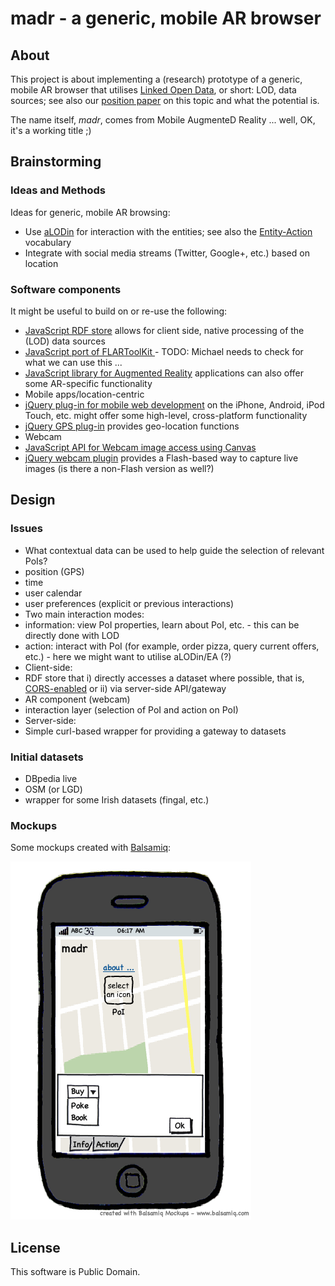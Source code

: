 # madr - a generic, mobile AR browser

## About

This project is about implementing a (research) prototype of a generic, mobile AR browser that utilises [Linked Open Data](http://lod-cloud.net), or short: LOD, data sources; see also our [position paper](http://www.w3.org/2010/06/w3car/exploiting_lod_for_ar.pdf) on this topic and what the potential is.

The name itself, *madr*, comes from Mobile AugmenteD Reality ... well, OK, it's a working title ;)

## Brainstorming

### Ideas and Methods

Ideas for generic, mobile AR browsing:

* Use [aLODin](http://lab.linkeddata.deri.ie/alodin/agent/) for interaction with the entities; see also the [Entity-Action  ](http://purl.org/NET/entity-actions) vocabulary
* Integrate with social media streams (Twitter, Google+, etc.) based on location

### Software components 

It might be useful to build on or re-use the following:

* [JavaScript RDF store](https://github.com/antoniogarrote/rdfstore-js/) allows for client side, native processing of the (LOD) data sources
* [JavaScript port of FLARToolKit ](https://github.com/kig/JSARToolKit) - TODO: Michael needs to check for what we can use this ...
* [JavaScript library for Augmented Reality](http://code.google.com/p/js-aruco/) applications can also offer some AR-specific functionality
* Mobile apps/location-centric
 * [jQuery plug-in for mobile web development](http://www.jqtouch.com/) on the iPhone, Android, iPod Touch, etc. might offer some high-level, cross-platform functionality
 * [jQuery GPS plug-in](http://www.birdwingfx.com/jQuery_gps/) provides geo-location functions
* Webcam
 * [JavaScript API for Webcam image access using Canvas](https://github.com/taboca/CamCanvas-API-) 
 * [jQuery webcam plugin](http://www.xarg.org/project/jquery-webcam-plugin/) provides a Flash-based way to capture live images (is there a non-Flash version as well?)


## Design

### Issues

* What contextual data can be used to help guide the selection of relevant PoIs?
 * position (GPS)
 * time
 * user calendar
 * user preferences (explicit or previous interactions)
* Two main interaction modes: 
 * information: view PoI properties, learn about PoI, etc. - this can be directly done with LOD
 * action: interact with PoI (for example, order pizza, query current offers, etc.) - here we might want to utilise aLODin/EA (?)
* Client-side:
 * RDF store that i) directly accesses a dataset where possible, that is, [CORS-enabled](http://enable-cors.org/) or ii) via server-side API/gateway
 * AR component (webcam)
 * interaction layer (selection of PoI and action on PoI)
* Server-side:
 * Simple curl-based wrapper for providing a gateway to datasets

### Initial datasets

* DBpedia live
* OSM (or LGD)
* wrapper for some Irish datasets (fingal, etc.)

### Mockups

Some mockups created with [Balsamiq](http://balsamiq.com/products/mockups):

![Mockup 0](https://github.com/mhausenblas/madr/raw/master/design/madr-mockup-0.png)

## License

This software is Public Domain.